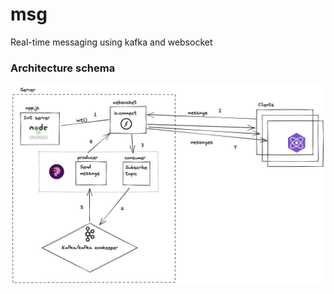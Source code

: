 # msg
Real-time messaging using kafka and websocket

### Architecture schema

![msg architecture schema](/docs/assets/Architecture_msg.png)